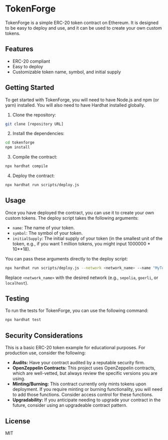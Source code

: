 # TokenForge

TokenForge is a simple ERC-20 token contract on Ethereum. It is designed to be easy to deploy and use, and it can be used to create your own custom tokens.

## Features

- ERC-20 compliant
- Easy to deploy
- Customizable token name, symbol, and initial supply

## Getting Started

To get started with TokenForge, you will need to have Node.js and npm (or yarn) installed. You will also need to have Hardhat installed globally.

1.  Clone the repository:

```bash
git clone [repository URL]
```

2.  Install the dependencies:

```bash
cd tokenforge
npm install
```

3.  Compile the contract:

```bash
npx hardhat compile
```

4.  Deploy the contract:

```bash
npx hardhat run scripts/deploy.js
```

## Usage

Once you have deployed the contract, you can use it to create your own custom tokens. The deploy script takes the following arguments:

- `name`: The name of your token.
- `symbol`: The symbol of your token.
- `initialSupply`: The initial supply of your token (in the smallest unit of the token, e.g., if you want 1 million tokens, you might input 1000000 \* 10\*\*18).

You can pass these arguments directly to the deploy script:

```bash
npx hardhat run scripts/deploy.js --network <network_name> --name "MyToken" --symbol "MTK" --initial-supply 1000000000000000000000000
```

Replace `<network_name>` with the desired network (e.g., `sepolia`, `goerli`, or `localhost`).

## Testing

To run the tests for TokenForge, you can use the following command:

```bash
npx hardhat test
```

## Security Considerations

This is a basic ERC-20 token example for educational purposes. For production use, consider the following:

- **Audits:** Have your contract audited by a reputable security firm.
- **OpenZeppelin Contracts:** This project uses OpenZeppelin contracts, which are well-vetted, but always review the specific versions you are using.
- **Minting/Burning:** This contract currently only mints tokens upon deployment. If you require minting or burning functionality, you will need to add those functions. Consider access control for these functions.
- **Upgradability:** If you anticipate needing to upgrade your contract in the future, consider using an upgradeable contract pattern.

## License

MIT
